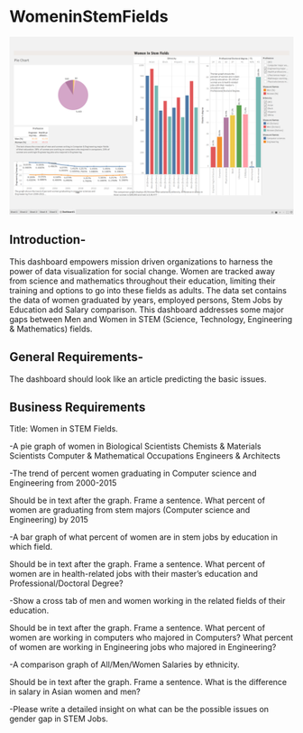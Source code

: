 # WomeninStemFields
![Alt Text](WomeninStemFields.png)

## Introduction-
This dashboard empowers mission driven organizations to harness the power of data visualization for social change. Women are tracked away from science and mathematics throughout their education, limiting their training and options to go into these fields as adults. The data set contains the data of women graduated by years, employed persons, Stem Jobs by Education add Salary comparison. This dashboard addresses some major gaps between Men and Women in STEM (Science, Technology, Engineering & Mathematics) fields.

## General Requirements-
The dashboard should look like an article predicting the basic issues.

## Business Requirements
Title: Women in STEM Fields.

-A pie graph of women in
Biological Scientists
Chemists & Materials Scientists
Computer & Mathematical Occupations
Engineers & Architects

-The trend of percent women graduating in Computer science and Engineering from 2000-2015

Should be in text after the graph. Frame a sentence.
What percent of women are graduating from stem majors (Computer science and Engineering) by 2015

-A bar graph of what percent of women are in stem jobs by education in which field.

Should be in text after the graph. Frame a sentence.
What percent of women are in health-related jobs with their master’s education and Professional/Doctoral Degree?

-Show a cross tab of men and women working in the related fields of their education.

Should be in text after the graph. Frame a sentence.
What percent of women are working in computers who majored in Computers?
What percent of women are working in Engineering jobs who majored in Engineering?

-A comparison graph of All/Men/Women Salaries by ethnicity.

Should be in text after the graph. Frame a sentence.
What is the difference in salary in Asian women and men?

-Please write a detailed insight on what can be the possible issues on gender gap in STEM Jobs.
